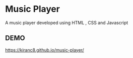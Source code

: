 # Music Player

A music player developed using HTML , CSS and Javascript

## DEMO

https://kiranc8.github.io/music-player/
